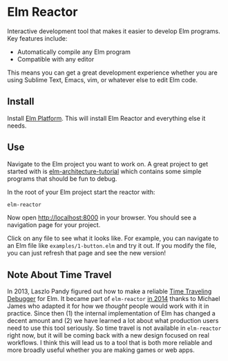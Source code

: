 # Elm Reactor

Interactive development tool that makes it easier to develop Elm
programs. Key features include:

  * Automatically compile any Elm program
  * Compatible with any editor

This means you can get a great development experience whether you are using
Sublime Text, Emacs, vim, or whatever else to edit Elm code.


## Install

Install [Elm Platform][platform]. This will install Elm Reactor and everything
else it needs.

[platform]: http://elm-lang.org/install


## Use

Navigate to the Elm project you want to work on. A great project to get started
with is [elm-architecture-tutorial][] which contains some simple programs that should be fun
to debug.

[elm-architecture-tutorial]: https://github.com/evancz/elm-architecture-tutorial

In the root of your Elm project start the reactor with:

```bash
elm-reactor
```

Now open [http://localhost:8000](http://localhost:8000) in your browser. You
should see a navigation page for your project.

Click on any file to see what it looks like. For example, you can navigate to an Elm file like `examples/1-button.elm` and try it out. If you modify the file, you can just refresh that page and see the new version!


## Note About Time Travel

In 2013, Laszlo Pandy figured out how to make a reliable [Time Traveling Debugger](http://debug.elm-lang.org/) for Elm. It became part of `elm-reactor` [in 2014](http://elm-lang.org/blog/time-travel-made-easy) thanks to Michael James who adapted it for how we *thought* people would work with it in practice. Since then (1) the internal implementation of Elm has changed a decent amount and (2) we have learned a lot about what production users need to use this tool seriously. So time travel is not available in `elm-reactor` right now, but it will be coming back with a new design focused on real workflows. I think this will lead us to a tool that is both more reliable and more broadly useful whether you are making games or web apps.

